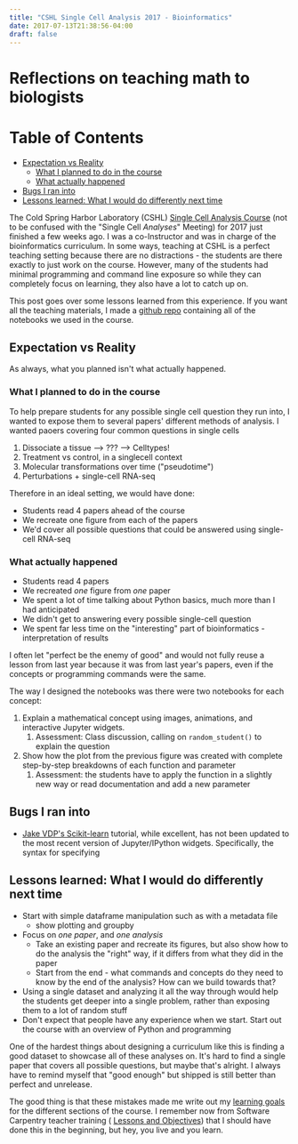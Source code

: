 ```yaml
---
title: "CSHL Single Cell Analysis 2017 - Bioinformatics"
date: 2017-07-13T21:38:56-04:00
draft: false
---
```


# Reflections on teaching math to biologists

[TOC]: # "Table of Contents"

# Table of Contents
- [Expectation vs Reality](#expectation-vs-reality)
    - [What I planned to do in the course](#what-i-planned-to-do-in-the-course)
    - [What actually happened](#what-actually-happened)
- [Bugs I ran into](#bugs-i-ran-into)
- [Lessons learned: What I would do differently next time](#lessons-learned-what-i-would-do-differently-next-time)



The Cold Spring Harbor Laboratory (CSHL)
[Single Cell Analysis Course](https://meetings.cshl.edu/meetings.aspx?meet=SINGLE&year=17)
(not to be confused with the "Single Cell *Analyses*" Meeting) for 2017 just
finished a few weeks ago. I was a co-Instructor and was in charge of the
bioinformatics curriculum. In some ways, teaching at CSHL is a perfect teaching
setting because there are no distractions - the students are there exactly to
just work on the course. However, many of the students had minimal programming
and command line exposure so while they can completely focus on learning, they
also have a lot to catch up on.

This post goes over some lessons learned from this experience. If you want all
the teaching materials, I made a
[github repo](http://github.com/olgabot/cshl-singlecell-2017) containing all of
the notebooks we used in the course.


## Expectation vs Reality

As always, what you planned isn't what actually happened.

### What I planned to do in the course




To help prepare students for any possible single cell question they run into, I
wanted to expose them to several papers' different methods of analysis. I
wanted paoers covering four common questions in single cells

1. Dissociate a tissue --> ??? --> Celltypes!
2. Treatment vs control, in a singlecell context
3. Molecular transformations over time ("pseudotime")
4. Perturbations + single-cell RNA-seq

Therefore in an ideal setting, we would have done:
- Students read 4 papers ahead of the course
- We recreate one figure from each of the papers
- We'd cover all possible questions that could be answered using single-cell RNA-seq


### What actually happened

- Students read 4 papers
- We recreated *one* figure from *one* paper
- We spent a lot of time talking about Python basics, much more than I had
  anticipated
- We didn't get to answering every possible single-cell question
- We spent far less time on the "interesting" part of bioinformatics -
  interpretation of results

I often let "perfect be the enemy of good" and would not fully reuse a lesson
from last year because it was from last year's papers, even if the concepts or
programming commands were the same.

The way I designed the notebooks was there were two notebooks for each concept:
1. Explain a mathematical concept using images, animations, and
   interactive Jupyter widgets.
   1. Assessment: Class discussion, calling on `random_student()` to explain
      the question
2. Show how the plot from the previous figure was created with complete
   step-by-step breakdowns of each function and parameter
   1. Assessment: the students have to apply the function in a slightly new way
      or read documentation and add a new parameter


## Bugs I ran into

- [Jake VDP's Scikit-learn](https://github.com/jakevdp/sklearn_tutorial)
  tutorial, while excellent, has not been updated to the most recent version of
  Jupyter/IPython widgets. Specifically, the syntax for specifying

## Lessons learned: What I would do differently next time

- Start with simple dataframe manipulation such as with a metadata file
    - show plotting and groupby
- Focus on *one paper*, and *one analysis*
  - Take an existing paper and recreate its figures, but also show how to do
    the analysis the "right" way, if it differs from what they did in the paper
  - Start from the end - what commands and concepts do they need to know by the
    end of the analysis? How can we build towards that?
- Using a single dataset and analyzing it all the way through would help the
  students get deeper into a single problem, rather than exposing them to a lot
  of random stuff
- Don't expect that people have any experience when we start. Start out the
  course with an overview of Python and programming

One of the hardest things about designing a curriculum like this is finding a
good dataset to showcase all of these analyses on. It's hard to find a single
paper that covers all possible questions, but maybe that's alright. I always
have to remind myself that "good enough" but shipped is still better than
perfect and unrelease.

The good thing is that these mistakes made me write out my
[learning goals](https://github.com/olgabot/cshl-singlecell-2017/blob/master/learning-goals.md)
for the different sections of the course. I remember now from Software
Carpentry teacher training (
[Lessons and Objectives](https://swcarpentry.github.io/instructor-training/19-lessons/))
that I should have done this in the beginning, but hey, you live and you learn.